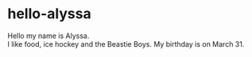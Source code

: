 # hello-alyssa
Hello my name is Alyssa.
<br />
I like food, ice hockey and the Beastie Boys.
My birthday is on March 31.
